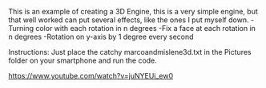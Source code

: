 This is an example of creating a 3D Engine, this is a very simple engine, but that well worked can put several effects, like the ones I put myself down.
-Turning color with each rotation in n degrees
-Fix a face at each rotation in n degrees
-Rotation on y-axis by 1 degree every second

Instructions:
Just place the catchy marcoandmislene3d.txt in the Pictures folder on your smartphone and run the code.

https://www.youtube.com/watch?v=juNYEUi_ew0
